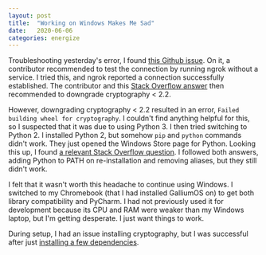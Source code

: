 ```yaml
---
layout: post
title:  "Working on Windows Makes Me Sad"
date:   2020-06-06
categories: energize
---
```


Troubleshooting yesterday's error, I found [this Github issue]. On it, a
contributor recommended to test the connection by running ngrok without a
service. I tried this, and ngrok reported a connection successfully
established. The contributor and this [Stack Overflow answer] then recommended
to downgrade cryptography \< 2.2.

However, downgrading cryptography \< 2.2 resulted in an error,
`Failed  building wheel for cryptography`. I couldn't find anything helpful for
this, so I suspected that it was due to using Python 3. I then tried switching
to Python 2. I installed Python 2, but somehow `pip` and `python` commands
didn't work. They just opened the Windows Store page for Python. Looking this
up, I found [a relevant Stack Overflow question]. I followed both answers,
adding Python to PATH on re-installation and removing aliases, but they still
didn't work.

I felt that it wasn't worth this headache to continue using Windows. I switched
to my Chromebook (that I had installed GalliumOS on) to get both library
compatibility and PyCharm. I had not previously used it for development because
its CPU and RAM were weaker than my Windows laptop, but I'm getting desperate.
I just want things to work.

During setup, I had an issue installing cryptography, but I was successful
after just [installing a few dependencies].

  [this Github issue]: https://github.com/3SpheresRoboticsProject/flask_ask_ros/issues/3
  [Stack Overflow answer]: https://stackoverflow.com/a/49466811
  [a relevant Stack Overflow question]: https://stackoverflow.com/questions/58754860/cmd-opens-window-store-when-i-type-python
  [installing a few dependencies]: https://stackoverflow.com/a/22210069
